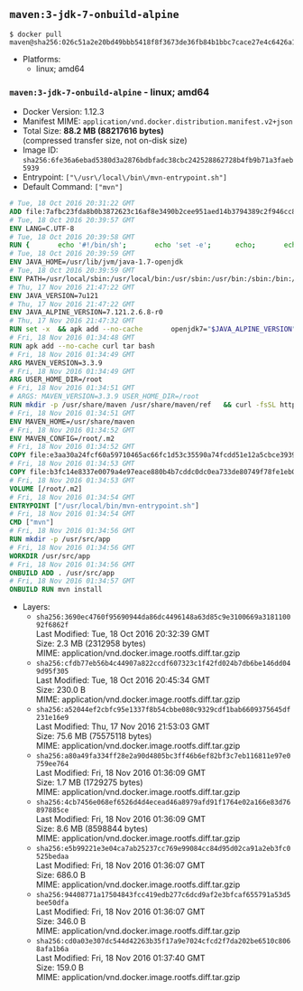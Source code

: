 ## `maven:3-jdk-7-onbuild-alpine`

```console
$ docker pull maven@sha256:026c51a2e20bd49bbb5418f8f3673de36fb84b1bbc7cace27e4c6426a119c199
```

-	Platforms:
	-	linux; amd64

### `maven:3-jdk-7-onbuild-alpine` - linux; amd64

-	Docker Version: 1.12.3
-	Manifest MIME: `application/vnd.docker.distribution.manifest.v2+json`
-	Total Size: **88.2 MB (88217616 bytes)**  
	(compressed transfer size, not on-disk size)
-	Image ID: `sha256:6fe36a6ebad5380d3a2876bdbfadc38cbc242528862728b4fb9b71a3faeb5939`
-	Entrypoint: `["\/usr\/local\/bin\/mvn-entrypoint.sh"]`
-	Default Command: `["mvn"]`

```dockerfile
# Tue, 18 Oct 2016 20:31:22 GMT
ADD file:7afbc23fda8b0b3872623c16af8e3490b2cee951aed14b3794389c2f946cc8c7 in / 
# Tue, 18 Oct 2016 20:39:57 GMT
ENV LANG=C.UTF-8
# Tue, 18 Oct 2016 20:39:58 GMT
RUN { 		echo '#!/bin/sh'; 		echo 'set -e'; 		echo; 		echo 'dirname "$(dirname "$(readlink -f "$(which javac || which java)")")"'; 	} > /usr/local/bin/docker-java-home 	&& chmod +x /usr/local/bin/docker-java-home
# Tue, 18 Oct 2016 20:39:59 GMT
ENV JAVA_HOME=/usr/lib/jvm/java-1.7-openjdk
# Tue, 18 Oct 2016 20:39:59 GMT
ENV PATH=/usr/local/sbin:/usr/local/bin:/usr/sbin:/usr/bin:/sbin:/bin:/usr/lib/jvm/java-1.7-openjdk/jre/bin:/usr/lib/jvm/java-1.7-openjdk/bin
# Thu, 17 Nov 2016 21:47:22 GMT
ENV JAVA_VERSION=7u121
# Thu, 17 Nov 2016 21:47:22 GMT
ENV JAVA_ALPINE_VERSION=7.121.2.6.8-r0
# Thu, 17 Nov 2016 21:47:32 GMT
RUN set -x 	&& apk add --no-cache 		openjdk7="$JAVA_ALPINE_VERSION" 	&& [ "$JAVA_HOME" = "$(docker-java-home)" ]
# Fri, 18 Nov 2016 01:34:48 GMT
RUN apk add --no-cache curl tar bash
# Fri, 18 Nov 2016 01:34:49 GMT
ARG MAVEN_VERSION=3.3.9
# Fri, 18 Nov 2016 01:34:49 GMT
ARG USER_HOME_DIR=/root
# Fri, 18 Nov 2016 01:34:51 GMT
# ARGS: MAVEN_VERSION=3.3.9 USER_HOME_DIR=/root
RUN mkdir -p /usr/share/maven /usr/share/maven/ref   && curl -fsSL http://apache.osuosl.org/maven/maven-3/$MAVEN_VERSION/binaries/apache-maven-$MAVEN_VERSION-bin.tar.gz     | tar -xzC /usr/share/maven --strip-components=1   && ln -s /usr/share/maven/bin/mvn /usr/bin/mvn
# Fri, 18 Nov 2016 01:34:51 GMT
ENV MAVEN_HOME=/usr/share/maven
# Fri, 18 Nov 2016 01:34:52 GMT
ENV MAVEN_CONFIG=/root/.m2
# Fri, 18 Nov 2016 01:34:52 GMT
COPY file:e3aa30a24fcf60a59710465ac66fc1d53c35590a74fcdd51e12a5cbce393904b in /usr/local/bin/mvn-entrypoint.sh 
# Fri, 18 Nov 2016 01:34:53 GMT
COPY file:b3fc14e8337e0079a4e97eace880b4b7cddc0dc0ea733de80749f78fe1eb089a in /usr/share/maven/ref/ 
# Fri, 18 Nov 2016 01:34:53 GMT
VOLUME [/root/.m2]
# Fri, 18 Nov 2016 01:34:54 GMT
ENTRYPOINT ["/usr/local/bin/mvn-entrypoint.sh"]
# Fri, 18 Nov 2016 01:34:54 GMT
CMD ["mvn"]
# Fri, 18 Nov 2016 01:34:56 GMT
RUN mkdir -p /usr/src/app
# Fri, 18 Nov 2016 01:34:56 GMT
WORKDIR /usr/src/app
# Fri, 18 Nov 2016 01:34:56 GMT
ONBUILD ADD . /usr/src/app
# Fri, 18 Nov 2016 01:34:57 GMT
ONBUILD RUN mvn install
```

-	Layers:
	-	`sha256:3690ec4760f95690944da86dc4496148a63d85c9e3100669a318110092f6862f`  
		Last Modified: Tue, 18 Oct 2016 20:32:39 GMT  
		Size: 2.3 MB (2312958 bytes)  
		MIME: application/vnd.docker.image.rootfs.diff.tar.gzip
	-	`sha256:cfdb77eb56b4c44907a822ccdf607323c1f42fd024b7db6be146dd049d95f305`  
		Last Modified: Tue, 18 Oct 2016 20:45:34 GMT  
		Size: 230.0 B  
		MIME: application/vnd.docker.image.rootfs.diff.tar.gzip
	-	`sha256:a52044ef2cbfc95e1337f8b54cbbe080c9329cdf1bab6609375645df231e16e9`  
		Last Modified: Thu, 17 Nov 2016 21:53:03 GMT  
		Size: 75.6 MB (75575118 bytes)  
		MIME: application/vnd.docker.image.rootfs.diff.tar.gzip
	-	`sha256:a80a49fa334ff28e2a90d4805bc3ff46b6ef82bf3c7eb116811e97e0759ee764`  
		Last Modified: Fri, 18 Nov 2016 01:36:09 GMT  
		Size: 1.7 MB (1729275 bytes)  
		MIME: application/vnd.docker.image.rootfs.diff.tar.gzip
	-	`sha256:4cb7456e068ef6526d4d4ecead46a8979afd91f1764e02a166e83d76897885ce`  
		Last Modified: Fri, 18 Nov 2016 01:36:09 GMT  
		Size: 8.6 MB (8598844 bytes)  
		MIME: application/vnd.docker.image.rootfs.diff.tar.gzip
	-	`sha256:e5b99221e3e04ca7ab25237cc769e99084cc84d95d02ca91a2eb3fc0525bedaa`  
		Last Modified: Fri, 18 Nov 2016 01:36:07 GMT  
		Size: 686.0 B  
		MIME: application/vnd.docker.image.rootfs.diff.tar.gzip
	-	`sha256:94408771a17504843fcc419edb277c6dcd9af2e3bfcaf655791a53d5bee50dfa`  
		Last Modified: Fri, 18 Nov 2016 01:36:07 GMT  
		Size: 346.0 B  
		MIME: application/vnd.docker.image.rootfs.diff.tar.gzip
	-	`sha256:cd0a03e307dc544d42263b35f17a9e7024cfcd2f7da202be6510c8068afa1b6a`  
		Last Modified: Fri, 18 Nov 2016 01:37:40 GMT  
		Size: 159.0 B  
		MIME: application/vnd.docker.image.rootfs.diff.tar.gzip
